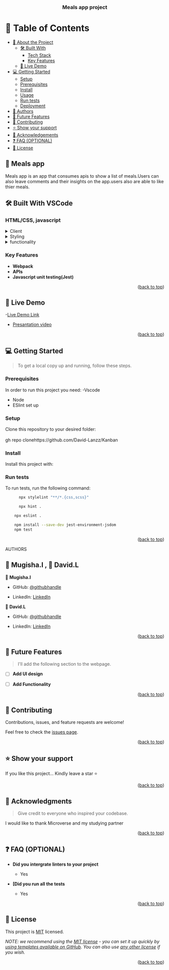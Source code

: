

<a name="readme-top"></a>



<div align="center">
 
  
  <br/>

  <h3><b>Meals app project</b></h3>

</div>



# 📗 Table of Contents

- [📖 About the Project](#about-project)
  - [🛠 Built With](#built-with)
    - [Tech Stack](#tech-stack)
    - [Key Features](#key-features)
  - [🚀 Live Demo](#live-demo)
- [💻 Getting Started](#getting-started)
  - [Setup](#setup)
  - [Prerequisites](#prerequisites)
  - [Install](#install)
  - [Usage](#usage)
  - [Run tests](#run-tests)
  - [Deployment](#triangular_flag_on_post-deployment)
- [👥 Authors](#authors)
- [🔭 Future Features](#future-features)
- [🤝 Contributing](#contributing)
- [⭐️ Show your support](#support)
- [🙏 Acknowledgements](#acknowledgements)
- [❓ FAQ (OPTIONAL)](#faq)
- [📝 License](#license)



## 📖 Meals app <a name="about-project"></a>
Meals app is an app that consumes apis to show a list of meals.Users can also leave comments and their insights on the app.users also are able to like thier meals.







## 🛠 Built With  VSCode  <a name="Built With VSCode"></a>

### HTML/CSS, javascript <a name="tech-stack"></a>

>

<details>
  <summary>Client</summary>
  <ul>
    <li><a href="https://reactjs.org/">HTML</a></li>
  </ul>
</details>

<details>
  <summary>Styling</summary>
  <ul>
    <li><a href="https://expressjs.com/">CSS</a></li>
  </ul>
</details>

<details>
<summary>functionality</summary>
 
</details>



### Key Features <a name="key-features"></a>



- **Webpack**
- **APIs**
- **Javascript unit testing(Jest)**


<p align="right">(<a href="#readme-top">back to top</a>)</p>

<!-- LIVE DEMO -->

## 🚀 Live Demo <a name="live-demo"></a>

-[Live Demo Link](https://david-lanzz.github.io/Kanban/dist/)
- [Presantation video](https://drive.google.com/file/d/1CZQkqPz6U549uw6X5-sNQWyNlGa-vfVU/view?usp=share_link)



<p align="right">(<a href="#readme-top">back to top</a>)</p>

<!-- GETTING STARTED -->

## 💻 Getting Started <a name="getting-started"></a>

>To get a local copy up and running, follow these steps.



### Prerequisites

In order to run this project you need:
-Vscode
- Node
- ESlint set up


<!--
Example command:

```sh
 gem install rails
```
 -->

### Setup

Clone this repository to your desired folder:
<br>
<br>gh repo clonehttps://github.com/David-Lanzz/Kanban



### Install

Install this project with:

<!--
Example command:

```sh
  cd my-project
  gem install
  gh repo clone Tafloninno/First_capstone_project
  cd capstone_project
  npm install -y
```
--->



### Run tests

To run tests, run the following command:



```sh
      npx stylelint "**/*.{css,scss}"

```

```sh
      npx hint .
```

```sh
    npx eslint .
```

```sh
    npm install --save-dev jest-environment-jsdom
    npm test
```





<p align="right">(<a href="#readme-top">back to top</a>)</p>

  AUTHORS 

## 👥 Mugisha.I ,  👥 David.L <a name="authors"></a>



👤 **Mugisha.I**

- GitHub: [@githubhandle](https://github.com/Tafloninno)

- LinkedIn: [LinkedIn](https://www.linkedin.com/in/mugisha-innocent-19b700238/)

👤 **David.L**

- GitHub: [@githubhandle](https://github.com/David-Lanzz)

- LinkedIn: [LinkedIn](https://www.linkedin.com/in/lanzz-david-378b9a250)


<p align="right">(<a href="#readme-top">back to top</a>)</p>

<!-- FUTURE FEATURES -->

## 🔭 Future Features <a name="future-features"></a>

> I'll add the following section to the webpage.

- [ ] **Add UI design**
- [ ] **Add Functionality**




<p align="right">(<a href="#readme-top">back to top</a>)</p>

<!-- CONTRIBUTING -->

## 🤝 Contributing <a name="contributing"></a>

Contributions, issues, and feature requests are welcome!

Feel free to check the [issues page](../../issues/).

<p align="right">(<a href="#readme-top">back to top</a>)</p>

<!-- SUPPORT -->

## ⭐️ Show your support <a name="support"></a>



If you like this project... Kindly leave a star ⭐

<p align="right">(<a href="#readme-top">back to top</a>)</p>

<!-- ACKNOWLEDGEMENTS -->

## 🙏 Acknowledgments <a name="acknowledgements"></a>

> Give credit to everyone who inspired your codebase.

I would like to thank  Microverse and my studying partner



<p align="right">(<a href="#readme-top">back to top</a>)</p>

<!-- FAQ (optional) -->

## ❓ FAQ (OPTIONAL) <a name="faq"></a>



- **Did you intergrate linters to your project**

  - Yes

- **[Did you run all the tests**

  - Yes

<p align="right">(<a href="#readme-top">back to top</a>)</p>

<!-- LICENSE -->

## 📝 License <a name="license"></a>

This project is [MIT](./LICENSE) licensed.

_NOTE: we recommend using the [MIT license](https://choosealicense.com/licenses/mit/) - you can set it up quickly by [using templates available on GitHub](https://docs.github.com/en/communities/setting-up-your-project-for-healthy-contributions/adding-a-license-to-a-repository). You can also use [any other license](https://choosealicense.com/licenses/) if you wish._

<p align="right">(<a href="#readme-top">back to top</a>)</p>


